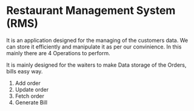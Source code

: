 # Restaurant Management System (RMS)
 
It is an application designed for the managing of the customers data. We can store it efficiently and manipulate it as per our convinience. In this mainly there are 4 Operations to perform.

It is mainly designed for the waiters to make Data storage of the Orders, bills easy way.

1. Add order
2. Update order
3. Fetch order
4. Generate Bill
